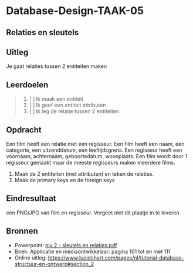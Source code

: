 # Database-Design-TAAK-05

## Relaties en sleutels

## Uitleg
Je gaat relaties tussen 2 entiteiten maken

## Leerdoelen

> 1. [ ] Ik maak een entiteit
> 2. [ ] Ik geef een entiteit attributen
> 3. [ ] Ik leg de relatie tussen 2 entiteiten

## Opdracht
Een film heeft een relatie met een regisseur. Een film heeft een naam, een categorie, een uitzenddatum, een leeftijdsgrens. Een regisseur heeft een voornaam, achternaam, geboortedatum, woonplaats. Een film wordt door 1 regisseur gemaakt maar de meeste regisseurs maken meerdere films.

1. Maak de 2 entiteiten (met attributen) en teken de relaties. 
2. Maak de primary keys en de foreign keys
   
   
## Eindresultaat

een PNG/JPG van film en regisseur. Vergeet niet dit plaatje in te leveren.

## Bronnen
- Powerpoint: <a href="../taak01/niv 2 - sleutels en relaties.pdf">niv 2 - sleutels en relaties.pdf</a>
- Boek: Applicatie en mediaontwikkelaar: pagina 101 tot en met 111
- Online uitleg: https://www.lucidchart.com/pages/nl/tutorial-database-structuur-en-ontwerp#section_2 
